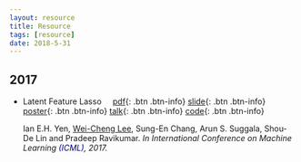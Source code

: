 ```yaml
---
layout: resource
title: Resource
tags: [resource]
date: 2018-5-31
---
```



## 2017

*  <span style="color:navy,font-size:30px">Latent Feature Lasso</span>&nbsp;&nbsp;&nbsp;&nbsp;&nbsp;[pdf](http://www.cs.cmu.edu/~eyan/publication/LatentFeatureLasso.pdf){: .btn .btn-info}
        [slide](http://www.cs.cmu.edu/~eyan/publication/LFLassoSlide.pdf){: .btn .btn-info}
        [poster](http://www.cs.cmu.edu/~eyan/publication/LFLassoPoster.pdf){: .btn .btn-info}
        [talk](https://www.dropbox.com/s/ulz420uvym4huac/LFM_ICML_Tak.mp4){: .btn .btn-info}
        [code](http://www.cs.cmu.edu/~eyan/code/ConvexBMF.zip){: .btn .btn-info}

     Ian E.H. Yen, <u>Wei-Cheng Lee</u>, Sung-En Chang, Arun S. Suggala, Shou-De Lin and Pradeep Ravikumar.
     <I>In International Conference on Machine Learning <span style="color:navy">(ICML)</span>, 2017.</I>    

